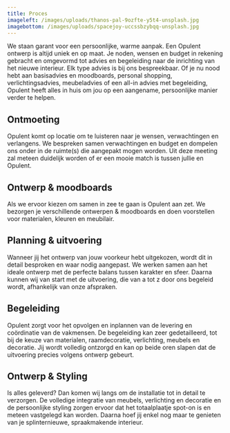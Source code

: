 ```yaml
---
title: Proces
imageleft: /images/uploads/thanos-pal-9ozfte-y5t4-unsplash.jpg
imagebottom: /images/uploads/spacejoy-uccssbzybqq-unsplash.jpg
---
```

<!--StartFragment-->

We staan garant voor een persoonlijke, warme aanpak. Een Opulent ontwerp is altijd uniek en op maat. Je noden, wensen en budget in rekening gebracht en omgevormd tot advies en begeleiding naar de inrichting van het nieuwe interieur. Elk type advies is bij ons bespreekbaar. Of je nu nood hebt aan basisadvies en moodboards, personal shopping, verlichtingsadvies, meubeladvies of een all-in advies met begeleiding, Opulent heeft alles in huis om jou op een aangename, persoonlijke manier verder te helpen.



## Ontmoeting

Opulent komt op locatie om te luisteren naar je wensen, verwachtingen en verlangens. We bespreken samen verwachtingen en budget en dompelen ons onder in de ruimte(s) die aangepakt mogen worden. Uit deze meeting zal meteen duidelijk worden of er een mooie match is tussen jullie en Opulent.



## Ontwerp & moodboards

Als we ervoor kiezen om samen in zee te gaan is Opulent aan zet. We bezorgen je verschillende ontwerpen & moodboards en doen voorstellen voor materialen, kleuren en meubilair.



## Planning & uitvoering

Wanneer jij het ontwerp van jouw voorkeur hebt uitgekozen, wordt dit in detail besproken en waar nodig aangepast. We werken samen aan het ideale ontwerp met de perfecte balans tussen karakter en sfeer. Daarna kunnen wij van start met de uitvoering, die van a tot z door ons begeleid wordt, afhankelijk van onze afspraken.



## Begeleiding

Opulent zorgt voor het opvolgen en inplannen van de levering en coördinatie van de vakmensen. De begeleiding kan zeer gedetailleerd, tot bij de keuze van materialen, raamdecoratie, verlichting, meubels en decoratie. Jij wordt volledig ontzorgd en kan op beide oren slapen dat de uitvoering precies volgens ontwerp gebeurt.



## Ontwerp & Styling

Is alles geleverd? Dan komen wij langs om de installatie tot in detail te verzorgen. De volledige integratie van meubels, verlichting en decoratie en de persoonlijke styling zorgen ervoor dat het totaalplaatje spot-on is en meteen vastgelegd kan worden. Daarna hoef jij enkel nog maar te genieten van je splinternieuwe, spraakmakende interieur.

<!--EndFragment-->